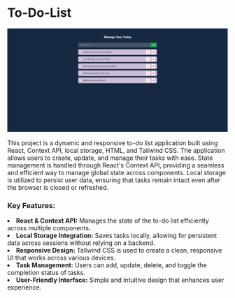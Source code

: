# To-Do-List

<img src="Screenshot 2024-08-26 054121.png">

This project is a dynamic and responsive to-do list application built using React, Context API, local storage, HTML, and Tailwind CSS. The application allows users to create, update, and manage their tasks with ease. State management is handled through React's Context API, providing a seamless and efficient way to manage global state across components. Local storage is utilized to persist user data, ensuring that tasks remain intact even after the browser is closed or refreshed.

### Key Features:

<li> <b>React & Context API:</b> Manages the state of the to-do list efficiently across multiple components.</li>
<li> <b>Local Storage Integration:</b> Saves tasks locally, allowing for persistent data across sessions without relying on a backend.</li>
<li> <b>Responsive Design:</b> Tailwind CSS is used to create a clean, responsive UI that works across various devices.</li>
<li> <b>Task Management:</b> Users can add, update, delete, and toggle the completion status of tasks.</li>
<li> <b>User-Friendly Interface:</b> Simple and intuitive design that enhances user experience.</li>
